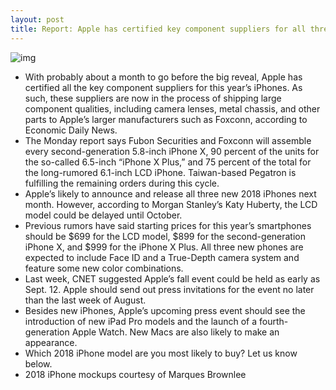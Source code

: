 ```yaml
---
layout: post
title: Report: Apple has certified key component suppliers for all three 2018 iPhones
---
```

![img](http://media.idownloadblog.com/wp-content/uploads/2018/08/2019-iphone-mockup.jpg)
* With probably about a month to go before the big reveal, Apple has certified all the key component suppliers for this year’s iPhones. As such, these suppliers are now in the process of shipping large component qualities, including camera lenses, metal chassis, and other parts to Apple’s larger manufacturers such as Foxconn, according to Economic Daily News.
* The Monday report says Fubon Securities and Foxconn will assemble every second-generation 5.8-inch iPhone X, 90 percent of the units for the so-called 6.5-inch “iPhone X Plus,” and 75 percent of the total for the long-rumored 6.1-inch LCD iPhone. Taiwan-based Pegatron is fulfilling the remaining orders during this cycle.
* Apple’s likely to announce and release all three new 2018 iPhones next month. However, according to Morgan Stanley’s Katy Huberty, the LCD model could be delayed until October.
* Previous rumors have said starting prices for this year’s smartphones should be $699 for the LCD model, $899 for the second-generation iPhone X, and $999 for the iPhone X Plus. All three new phones are expected to include Face ID and a True-Depth camera system and feature some new color combinations.
* Last week, CNET suggested Apple’s fall event could be held as early as Sept. 12. Apple should send out press invitations for the event no later than the last week of August.
* Besides new iPhones, Apple’s upcoming press event should see the introduction of new iPad Pro models and the launch of a fourth-generation Apple Watch. New Macs are also likely to make an appearance.
* Which 2018 iPhone model are you most likely to buy? Let us know below.
* 2018 iPhone mockups courtesy of Marques Brownlee

